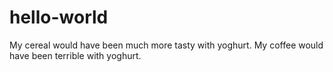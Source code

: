 # hello-world
My cereal would have been much more tasty with yoghurt.
My coffee would have been terrible with yoghurt.
